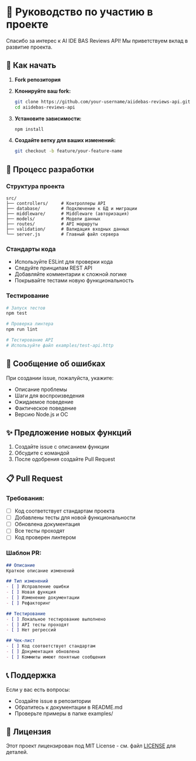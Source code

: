 # 🤝 Руководство по участию в проекте

Спасибо за интерес к AI IDE BAS Reviews API! Мы приветствуем вклад в развитие проекта.

## 🚀 Как начать

1. **Fork репозитория**
2. **Клонируйте ваш fork:**
   ```bash
   git clone https://github.com/your-username/aiidebas-reviews-api.git
   cd aiidebas-reviews-api
   ```

3. **Установите зависимости:**
   ```bash
   npm install
   ```

4. **Создайте ветку для ваших изменений:**
   ```bash
   git checkout -b feature/your-feature-name
   ```

## 📝 Процесс разработки

### Структура проекта
```
src/
├── controllers/     # Контроллеры API
├── database/        # Подключение к БД и миграции
├── middleware/      # Middleware (авторизация)
├── models/          # Модели данных
├── routes/          # API маршруты
├── validation/      # Валидация входных данных
└── server.js        # Главный файл сервера
```

### Стандарты кода
- Используйте ESLint для проверки кода
- Следуйте принципам REST API
- Добавляйте комментарии к сложной логике
- Покрывайте тестами новую функциональность

### Тестирование
```bash
# Запуск тестов
npm test

# Проверка линтера
npm run lint

# Тестирование API
# Используйте файл examples/test-api.http
```

## 🐛 Сообщение об ошибках

При создании issue, пожалуйста, укажите:
- Описание проблемы
- Шаги для воспроизведения
- Ожидаемое поведение
- Фактическое поведение
- Версию Node.js и ОС

## ✨ Предложение новых функций

1. Создайте issue с описанием функции
2. Обсудите с командой
3. После одобрения создайте Pull Request

## 📋 Pull Request

### Требования:
- [ ] Код соответствует стандартам проекта
- [ ] Добавлены тесты для новой функциональности
- [ ] Обновлена документация
- [ ] Все тесты проходят
- [ ] Код проверен линтером

### Шаблон PR:
```markdown
## Описание
Краткое описание изменений

## Тип изменений
- [ ] Исправление ошибки
- [ ] Новая функция
- [ ] Изменение документации
- [ ] Рефакторинг

## Тестирование
- [ ] Локальное тестирование выполнено
- [ ] API тесты проходят
- [ ] Нет регрессий

## Чек-лист
- [ ] Код соответствует стандартам
- [ ] Документация обновлена
- [ ] Коммиты имеют понятные сообщения
```

## 📞 Поддержка

Если у вас есть вопросы:
- Создайте issue в репозитории
- Обратитесь к документации в README.md
- Проверьте примеры в папке examples/

## 📄 Лицензия

Этот проект лицензирован под MIT License - см. файл [LICENSE](LICENSE) для деталей.
